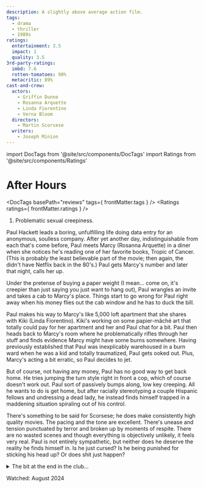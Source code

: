 ```yaml
---
description: A slightly above average action film.
tags:
  - drama
  - thriller
  - 1980s
ratings:
  entertainment: 3.5
  impact: 1
  quality: 3.5
3rd-party-ratings:
  imbd: 7.6
  rotten-tomatoes: 90%
  metacritic: 89%
cast-and-crew:
  actors:
    - Griffin Dunne
    - Rosanna Arquette
    - Linda Fiorentino
    - Verna Bloom
  directors:
    - Martin Scorsese
  writers:
    - Joseph Minion
---
```

import DocTags from '@site/src/components/DocTags'
import Ratings from '@site/src/components/Ratings'

# After Hours

<DocTags basePath="reviews" tags={ frontMatter.tags } />
<Ratings ratings={ frontMatter.ratings } />

<trigger-warning>
  <ol>
    <li>Problematic sexual creepiness.</li>
  </ol>
</trigger-warning>

Paul Hackett leads a boring, unfulfilling life doing data entry for an anonymous, soulless company. After yet another day, indistinguishable from each that's come before, Paul meets Marcy (Rosanna Arquette) in a diner when she notices he's reading one of her favorite books, Tropic of Cancer. (This is probably the least believable part of the movie; then again, the didn't have Netflix back in the 80's.) Paul gets Marcy's number and later that night, calls her up.

Under the pretense of buying a paper weight (I mean... come on, it's creepier than just saying you just want to hang out), Paul wrangles an invite and takes a cab to Marcy's place. Things start to go wrong for Paul right away when his money flies out the cab window and he has to duck the bill.

Paul makes his way to Marcy's like 5,000 loft apartment that she shares with Kiki (Linda Fiorentino). Kiki's working on some papier-mâché art that totally could pay for her apartment and her and Paul chat for a bit. Paul then heads back to Marcy's room where he problematically rifles through her stuff and finds evidence Marcy might have some burns somewhere. Having previously established that Paul was inexplicably warehoused in a burn ward when he was a kid and totally traumatized, Paul gets ooked out. Plus, Marcy's acting a bit erratic, so Paul decides to jet.

But of course, not having any money, Paul has no good way to get back home. He tries jumping the turn style right in front a cop, which of course doesn't work out. Paul sort of passively bumps along, low key creeping. All he wants to do is get home, but after racially stereotyping a couple Hispanic fellows and undressing a dead lady, he instead finds himself trapped in a maddening situation spiraling out of his control.

There's something to be said for Scorsese; he does make consistently high quality movies. The pacing and the tone are excellent. There's unease and tension punctuated by terror and broken up by moments of respite. There are no wasted scenes and though everything is objectively unlikely, it feels very real. Paul is not entirely sympathetic, but neither does he deserve the reality he finds himself in. Is he just cursed? Is he being punished for sticking his head up? Or does shit just happen?

<details class="moderate-spoiler">
  <summary>The bit at the end in the club...</summary>

So, when the mob was hunting him down and he hides out in the cellar of the club with the lady who makes the paper weights (people love it when you bring meaningless references back around), it was pretty clear she was going to entomb him in papier-mâché as soon as she suggested hiding him in the statue. Setting aside whether there was time to actually build up things as much as she did and my strong suspicion that it would be fairly easy to break out of such a statue, it was stylistically pretty interesting. Was the lady a papier-mâché based serial killer as the peek into the side room suggests? Who knows! It was fun.

I was expecting the movie to end there, and the truly comedic (in the classical sense) arrival of Cheech and Chong put an interesting and unexpected humorous twist on an otherwise rather stark film. Despite the complete unreality of Cheech and Chong easily lifting a grown man up a rope through a manhole, the return of Paul to his day job and completely milquetoast life just felt right IMO. Maybe the moral is that if you're a boring, passive, kinda creepy dude, don't try to involve yourself with interesting people; it's not going to turn out well for you.

</details>

Watched: August 2024

